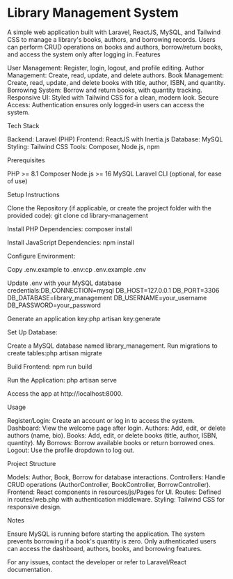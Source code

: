 # Library Management System
A simple web application built with Laravel, ReactJS, MySQL, and Tailwind CSS to manage a library's books, authors, and borrowing records. Users can perform CRUD operations on books and authors, borrow/return books, and access the system only after logging in.
Features

User Management: Register, login, logout, and profile editing.
Author Management: Create, read, update, and delete authors.
Book Management: Create, read, update, and delete books with title, author, ISBN, and quantity.
Borrowing System: Borrow and return books, with quantity tracking.
Responsive UI: Styled with Tailwind CSS for a clean, modern look.
Secure Access: Authentication ensures only logged-in users can access the system.

Tech Stack

Backend: Laravel (PHP)
Frontend: ReactJS with Inertia.js
Database: MySQL
Styling: Tailwind CSS
Tools: Composer, Node.js, npm

Prerequisites

PHP >= 8.1
Composer
Node.js >= 16
MySQL
Laravel CLI (optional, for ease of use)

Setup Instructions

Clone the Repository (if applicable, or create the project folder with the provided code):
git clone <repository-url>
cd library-management


Install PHP Dependencies:
composer install


Install JavaScript Dependencies:
npm install


Configure Environment:

Copy .env.example to .env:cp .env.example .env


Update .env with your MySQL database credentials:DB_CONNECTION=mysql
DB_HOST=127.0.0.1
DB_PORT=3306
DB_DATABASE=library_management
DB_USERNAME=your_username
DB_PASSWORD=your_password


Generate an application key:php artisan key:generate




Set Up Database:

Create a MySQL database named library_management.
Run migrations to create tables:php artisan migrate




Build Frontend:
npm run build


Run the Application:
php artisan serve


Access the app at http://localhost:8000.



Usage

Register/Login: Create an account or log in to access the system.
Dashboard: View the welcome page after login.
Authors: Add, edit, or delete authors (name, bio).
Books: Add, edit, or delete books (title, author, ISBN, quantity).
My Borrows: Borrow available books or return borrowed ones.
Logout: Use the profile dropdown to log out.

Project Structure

Models: Author, Book, Borrow for database interactions.
Controllers: Handle CRUD operations (AuthorController, BookController, BorrowController).
Frontend: React components in resources/js/Pages for UI.
Routes: Defined in routes/web.php with authentication middleware.
Styling: Tailwind CSS for responsive design.

Notes

Ensure MySQL is running before starting the application.
The system prevents borrowing if a book's quantity is zero.
Only authenticated users can access the dashboard, authors, books, and borrowing features.

For any issues, contact the developer or refer to Laravel/React documentation.
